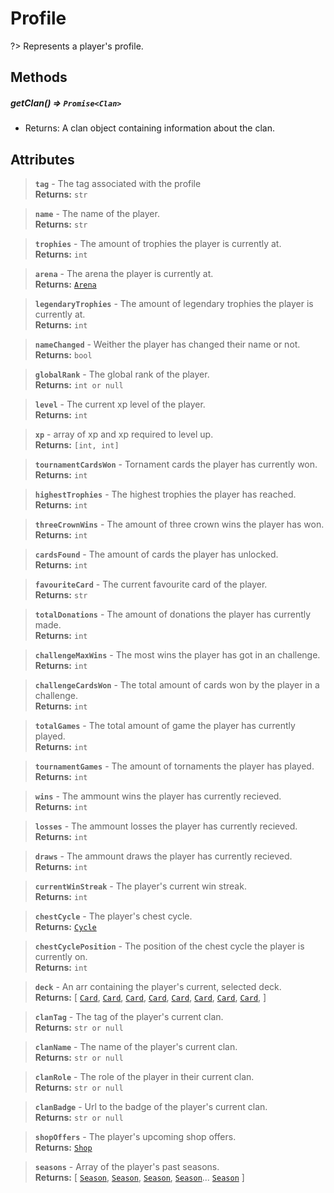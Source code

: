 # Profile

?> Represents a player's profile.

## Methods

##### getClan() ⇒ `Promise<Clan>`
- Returns: A clan object containing information about the clan.

## Attributes

> **`tag`** - The tag associated with the profile    
**Returns:** `str`

> **`name`** - The name of the player.    
**Returns:** `str`

> **`trophies`** - The amount of trophies the player is currently at.    
**Returns:** `int`

> **`arena`** - The arena the player is currently at.    
**Returns:** [`Arena`](arena.md)

> **`legendaryTrophies`** - The amount of legendary trophies the player is currently at.    
**Returns:** `int`

> **`nameChanged`** - Weither the player has changed their name or not.    
**Returns:** `bool`

> **`globalRank`** - The global rank of the player.    
**Returns:** `int or null`

> **`level`** - The current xp level of the player.    
**Returns:** `int`

> **`xp`** - array of xp and xp required to level up.    
**Returns:** `[int, int]`

> **`tournamentCardsWon`** - Tornament cards the player has currently won.    
**Returns:** `int`

> **`highestTrophies`** - The highest trophies the player has reached.    
**Returns:** `int`

> **`threeCrownWins`** - The amount of three crown wins the player has won.    
**Returns:** `int`

> **`cardsFound`** - The amount of cards the player has unlocked.    
**Returns:** `int`

> **`favouriteCard`** - The current favourite card of the player.    
**Returns:** `str`

> **`totalDonations`** - The amount of donations the player has currently made.    
**Returns:** `int`

> **`challengeMaxWins`** - The most wins the player has got in an challenge.    
**Returns:** `int`

> **`challengeCardsWon`** - The total amount of cards won by the player in a challenge.    
**Returns:** `int`

> **`totalGames`** - The total amount of game the player has currently played.    
**Returns:** `int`

> **`tournamentGames`** - The amount of tornaments the player has played.    
**Returns:** `int`

> **`wins`** - The ammount wins the player has currently recieved.    
**Returns:** `int`

> **`losses`** - The ammount losses the player has currently recieved.    
**Returns:** `int`

> **`draws`** - The ammount draws the player has currently recieved.    
**Returns:** `int`

> **`currentWinStreak`** - The player's current win streak.    
**Returns:** `int`

> **`chestCycle`** - The player's chest cycle.    
**Returns:** [`Cycle`](cycle.md)

> **`chestCyclePosition`** - The position of the chest cycle the player is currently on.    
**Returns:** `int`

> **`deck`** - An arr containing the player's current, selected deck.    
**Returns:** [ [`Card`](card.md), [`Card`](card.md), [`Card`](card.md), [`Card`](card.md), [`Card`](card.md), [`Card`](card.md), [`Card`](card.md), [`Card`](card.md), ]

> **`clanTag`** - The tag of the player's current clan.    
**Returns:** `str or null`

> **`clanName`** - The name of the player's current clan.    
**Returns:** `str or null`

> **`clanRole`** - The role of the player in their current clan.    
**Returns:** `str or null`

> **`clanBadge`** - Url to the badge of the player's current clan.    
**Returns:** `str or null`

> **`shopOffers`** - The player's upcoming shop offers.    
**Returns:** [`Shop`](shop.md)

> **`seasons`** - Array of the player's past seasons.    
**Returns:** [ [`Season`](season.md), [`Season`](season.md), [`Season`](season.md), [`Season`](season.md)... [`Season`](season.md) ] 
